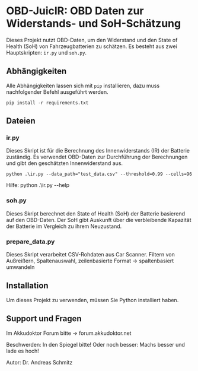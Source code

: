 # OBD-JuicIR: OBD Daten zur Widerstands- und SoH-Schätzung


Dieses Projekt nutzt OBD-Daten, um den Widerstand und den State of Health (SoH) von Fahrzeugbatterien zu schätzen. Es besteht aus zwei Hauptskripten: `ir.py` und `soh.py`.

## Abhängigkeiten

Alle Abhängigkeiten lassen sich mit `pip` installieren, dazu muss nachfolgender Befehl ausgeführt werden.

```shell
pip install -r requirements.txt
```

## Dateien

### ir.py
Dieses Skript ist für die Berechnung des Innenwiderstands (IR) der Batterie zuständig. Es verwendet OBD-Daten zur Durchführung der Berechnungen und gibt den geschätzten Innenwiderstand aus.

```shell
python .\ir.py --data_path="test_data.csv" --threshold=0.99 --cells=96
```

Hilfe: python .\ir.py --help


### soh.py
Dieses Skript berechnet den State of Health (SoH) der Batterie basierend auf den OBD-Daten. Der SoH gibt Auskunft über die verbleibende Kapazität der Batterie im Vergleich zu ihrem Neuzustand.


### prepare_data.py
Dieses Skript verarbeitet CSV-Rohdaten aus Car Scanner. Filtern von Außreißern, Spaltenauswahl, zeilenbasierte Format -> spaltenbasiert umwandeln


## Installation

Um dieses Projekt zu verwenden, müssen Sie Python installiert haben. 


## Support und Fragen
Im Akkudoktor Forum bitte -> forum.akkudoktor.net

Beschwerden: In den Spiegel bitte! Oder noch besser: Machs besser und lade es hoch!

Autor: Dr. Andreas Schmitz

